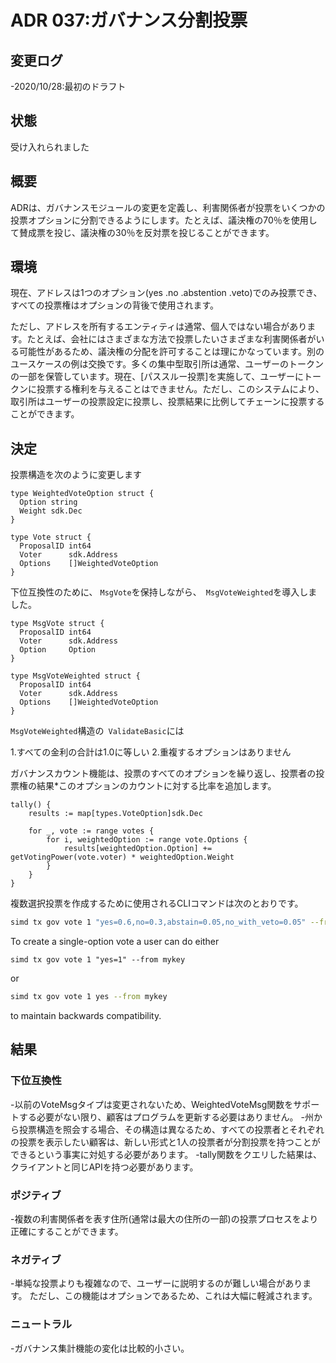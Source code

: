 # ADR 037:ガバナンス分割投票

## 変更ログ

-2020/10/28:最初のドラフト

## 状態

受け入れられました

## 概要

ADRは、ガバナンスモジュールの変更を定義し、利害関係者が投票をいくつかの投票オプションに分割できるようにします。たとえば、議決権の70％を使用して賛成票を投じ、議決権の30％を反対票を投じることができます。

## 環境

現在、アドレスは1つのオプション(yes .no .abstention .veto)でのみ投票でき、すべての投票権はオプションの背後で使用されます。

ただし、アドレスを所有するエンティティは通常、個人ではない場合があります。たとえば、会社にはさまざまな方法で投票したいさまざまな利害関係者がいる可能性があるため、議決権の分配を許可することは理にかなっています。別のユースケースの例は交換です。多くの集中型取引所は通常、ユーザーのトークンの一部を保管しています。現在、[パススルー投票]を実施して、ユーザーにトークンに投票する権利を与えることはできません。ただし、このシステムにより、取引所はユーザーの投票設定に投票し、投票結果に比例してチェーンに投票することができます。

## 決定

投票構造を次のように変更します 

```
type WeightedVoteOption struct {
  Option string
  Weight sdk.Dec
}

type Vote struct {
  ProposalID int64
  Voter      sdk.Address
  Options    []WeightedVoteOption
}
```

下位互換性のために、 `MsgVote`を保持しながら、` MsgVoteWeighted`を導入しました。 

```
type MsgVote struct {
  ProposalID int64
  Voter      sdk.Address
  Option     Option
}

type MsgVoteWeighted struct {
  ProposalID int64
  Voter      sdk.Address
  Options    []WeightedVoteOption
}
```

`MsgVoteWeighted`構造の` ValidateBasic`には

1.すべての金利の合計は1.0に等しい
2.重複するオプションはありません

ガバナンスカウント機能は、投票のすべてのオプションを繰り返し、投票者の投票権の結果*このオプションのカウントに対する比率を追加します。

```
tally() {
    results := map[types.VoteOption]sdk.Dec

    for _, vote := range votes {
        for i, weightedOption := range vote.Options {
            results[weightedOption.Option] += getVotingPower(vote.voter) * weightedOption.Weight
        }
    }
}
```

複数選択投票を作成するために使用されるCLIコマンドは次のとおりです。 

```sh
simd tx gov vote 1 "yes=0.6,no=0.3,abstain=0.05,no_with_veto=0.05" --from mykey
```

To create a single-option vote a user can do either

```
simd tx gov vote 1 "yes=1" --from mykey
```

or

```sh
simd tx gov vote 1 yes --from mykey
```

to maintain backwards compatibility.

## 結果

### 下位互換性

-以前のVoteMsgタイプは変更されないため、WeightedVoteMsg関数をサポートする必要がない限り、顧客はプログラムを更新する必要はありません。
-州から投票構造を照会する場合、その構造は異なるため、すべての投票者とそれぞれの投票を表示したい顧客は、新しい形式と1人の投票者が分割投票を持つことができるという事実に対処する必要があります。
-tally関数をクエリした結果は、クライアントと同じAPIを持つ必要があります。

### ポジティブ

-複数の利害関係者を表す住所(通常は最大の住所の一部)の投票プロセスをより正確にすることができます。

### ネガティブ

-単純な投票よりも複雑なので、ユーザーに説明するのが難しい場合があります。 ただし、この機能はオプションであるため、これは大幅に軽減されます。

### ニュートラル

-ガバナンス集計機能の変化は比較的小さい。 